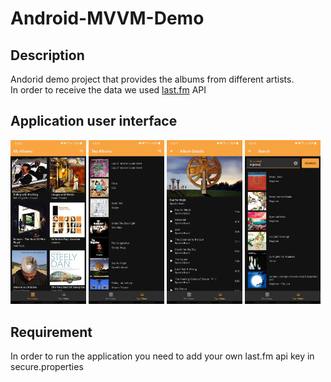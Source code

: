 # Android-MVVM-Demo

Description
------
Andorid demo project that provides the albums from different artists.       
In order to receive the data we used [last.fm](https://www.last.fm/api) API

Application user interface
-----
<img src="https://github.com/ManolescuSebastian/Android-Demo-App/blob/main/screenshots/1.jpg" width="24%"></img>
<img src="https://github.com/ManolescuSebastian/Android-Demo-App/blob/main/screenshots/2.jpg" width="24%"></img>
<img src="https://github.com/ManolescuSebastian/Android-Demo-App/blob/main/screenshots/3.jpg" width="24%"></img>
<img src="https://github.com/ManolescuSebastian/Android-Demo-App/blob/main/screenshots/4.jpg" width="24%"></img>

Requirement
-----
In order to run the application you need to add your own last.fm api key in secure.properties
